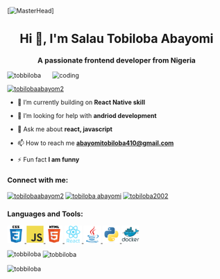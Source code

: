 [![MasterHead](https://www.digitalsolutionservices.com/img/services/web%20development.gif)]
<h1 align="center">Hi 👋, I'm Salau Tobiloba Abayomi</h1>
<h3 align="center">A passionate frontend developer from Nigeria</h3>
<img align="right" alt="coding" width="400" src="https://miro.medium.com/max/1360/0*7Q3yvSIv_t0ioJ-Z.gif">
<p align="left"> <img src="https://komarev.com/ghpvc/?username=tobbiloba&label=Profile%20views&color=0e75b6&style=flat" alt="tobbiloba" /> </p>

<p align="left"> <a href="https://twitter.com/tobilobaabayom2" target="blank"><img src="https://img.shields.io/twitter/follow/tobilobaabayom2?logo=twitter&style=for-the-badge" alt="tobilobaabayom2" /></a> </p>

- 🔭 I’m currently building on **React Native skill**

- 🤝 I’m looking for help with **andriod development**

- 💬 Ask me about **react, javascript**

- 📫 How to reach me **abayomitobiloba410@gmail.com**

- ⚡ Fun fact **I am funny**

<h3 align="left">Connect with me:</h3>
<p align="left">
<a href="https://twitter.com/tobilobaabayom2" target="blank"><img align="center" src="https://raw.githubusercontent.com/rahuldkjain/github-profile-readme-generator/master/src/images/icons/Social/twitter.svg" alt="tobilobaabayom2" height="30" width="40" /></a>
<a href="https://linkedin.com/in/tobiloba abayomi" target="blank"><img align="center" src="https://raw.githubusercontent.com/rahuldkjain/github-profile-readme-generator/master/src/images/icons/Social/linked-in-alt.svg" alt="tobiloba abayomi" height="30" width="40" /></a>
<a href="https://www.leetcode.com/tobiloba2002" target="blank"><img align="center" src="https://raw.githubusercontent.com/rahuldkjain/github-profile-readme-generator/master/src/images/icons/Social/leet-code.svg" alt="tobiloba2002" height="30" width="40" /></a>
</p>

<h3 align="left">Languages and Tools:</h3>
<p align="left"> 
  <a href="https://www.w3schools.com/css/" target="_blank" rel="noreferrer"> <img src="https://raw.githubusercontent.com/devicons/devicon/master/icons/css3/css3-original-wordmark.svg" alt="css3" width="40" height="40"/> </a>
    <a href="https://developer.mozilla.org/en-US/docs/Web/JavaScript" target="_blank" rel="noreferrer"> <img src="https://raw.githubusercontent.com/devicons/devicon/master/icons/javascript/javascript-original.svg" alt="javascript" width="40" height="40"/> </a>
  <a href="https://www.w3.org/html/" target="_blank" rel="noreferrer"> <img src="https://raw.githubusercontent.com/devicons/devicon/master/icons/html5/html5-original-wordmark.svg" alt="html5" width="40" height="40"/> </a>
    <a href="https://reactjs.org/" target="_blank" rel="noreferrer"> <img src="https://raw.githubusercontent.com/devicons/devicon/master/icons/react/react-original-wordmark.svg" alt="react" width="40" height="40"/> </a> 
  <a href="https://www.java.com" target="_blank" rel="noreferrer"> <img src="https://raw.githubusercontent.com/devicons/devicon/master/icons/java/java-original.svg" alt="java" width="40" height="40"/> <a href="https://www.python.org" target="_blank" rel="noreferrer"> <img src="https://raw.githubusercontent.com/devicons/devicon/master/icons/python/python-original.svg" alt="python" width="40" height="40"/> </a> </a> 
 <a href="https://www.docker.com/" target="_blank" rel="noreferrer"> <img src="https://raw.githubusercontent.com/devicons/devicon/master/icons/docker/docker-original-wordmark.svg" alt="docker" width="40" height="40"/> </a> </p>


<p><img align="left" src="https://github-readme-stats.vercel.app/api/top-langs?username=tobbiloba&show_icons=true&locale=en&layout=compact" alt="tobbiloba" /></p>

<p>&nbsp;<img align="center" src="https://github-readme-stats.vercel.app/api?username=tobbiloba&show_icons=true&locale=en" alt="tobbiloba" /></p>

<p><img align="center" src="https://github-readme-streak-stats.herokuapp.com/?user=tobbiloba&" alt="tobbiloba" /></p>
